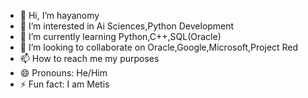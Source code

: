 - 👋 Hi, I’m hayanomy
- 👀 I’m interested in Ai Sciences,Python Development
- 🌱 I’m currently learning Python,C++,SQL(Oracle)
- 💞️ I’m looking to collaborate on Oracle,Google,Microsoft,Project Red
- 📫 How to reach me my purposes
- 😄 Pronouns: He/Him
- ⚡ Fun fact: I am Metis

<!---
raiheeo/raiheeo is a ✨ special ✨ repository because its `README.md` (this file) appears on your GitHub profile.
You can click the Preview link to take a look at your changes.
--->
